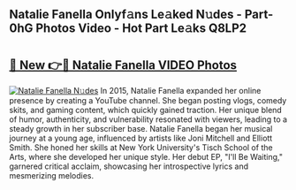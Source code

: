 ## Natalie Fanella Onlyf𝚊ns Le𝚊ked N𝚞des - Part-0hG Photos Video - Hot Part Le𝚊ks Q8LP2

# <h2><a href="http://ab15055.deff.icu/?id=Natalie+Fanella">🔗 New 👉🔴 Natalie Fanella VIDEO Photos</a></h2>

[![Natalie Fanella N𝚞des](https://i.imgur.com/rIISA9y.gif)](http://ab15055.deff.icu/?id=Natalie+Fanella)
In 2015, Natalie Fanella expanded her online presence by creating a YouTube channel. She began posting vlogs, comedy skits, and gaming content, which quickly gained traction. Her unique blend of humor, authenticity, and vulnerability resonated with viewers, leading to a steady growth in her subscriber base. Natalie Fanella began her musical journey at a young age, influenced by artists like Joni Mitchell and Elliott Smith. She honed her skills at New York University's Tisch School of the Arts, where she developed her unique style. Her debut EP, "I'll Be Waiting," garnered critical acclaim, showcasing her introspective lyrics and mesmerizing melodies.
